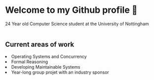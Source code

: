 # Welcome to my Github profile 👋
24 Year old Computer Science student at the University of Nottingham
<br> <br>

## Current areas of work
<li>Operating Systems and Concurrency</li>
<li>Formal Reasoning</li>
<li>Developing Maintainable Systems</li>
<li>Year-long group projet with an industry sponsor</li> <br>
